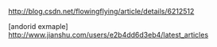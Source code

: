 http://blog.csdn.net/flowingflying/article/details/6212512

[andorid exmaple] http://www.jianshu.com/users/e2b4dd6d3eb4/latest_articles
